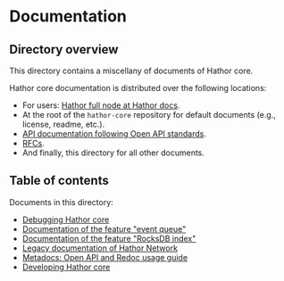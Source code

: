 # Documentation

## Directory overview

This directory contains a miscellany of documents of Hathor core.

Hathor core documentation is distributed over the following locations:
- For users: [Hathor full node at Hathor docs](https://docs.hathor.network/pathways/components/full-node).
- At the root of the `hathor-core` repository for default documents (e.g., license, readme, etc.).
- [API documentation following Open API standards](../hathor/cli).
- [RFCs](https://github.com/HathorNetwork/rfcs).
- And finally, this directory for all other documents.

## Table of contents

Documents in this directory:

- [Debugging Hathor core](debugging.md)
- [Documentation of the feature "event queue"](event-queue-feature.md)
- [Documentation of the feature "RocksDB index"](rocksdb-index-feature.md)
- [Legacy documentation of Hathor Network](legacy)
- [Metadocs: Open API and Redoc usage guide](metadocs-openapi-redoc-usage-guide.md)
- [Developing Hathor core](developing.md)
